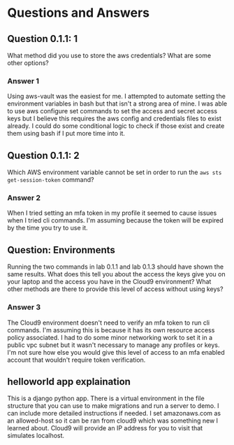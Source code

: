 # Questions and Answers

## Question 0.1.1: 1

What method did you use to store the aws credentials?  What are some other options?

### Answer 1

Using aws-vault was the easiest for me.
I attempted to automate setting the environment variables in bash but that isn't a strong area of mine.
I was able to use aws configure set commands to set the access and secret access keys
but I believe this requires the aws config and credentials files to exist already.
I could do some conditional logic to check if those exist and create them using bash if I put more time into it.

## Question 0.1.1: 2

Which AWS environment variable cannot be set in order to run the
`aws sts get-session-token` command?

### Answer 2

When I tried setting an mfa token in my profile it seemed to cause issues when I tried cli commands.
I'm assuming because the token will be expired by the time you try to use it.

## Question: Environments

Running the two commands in lab 0.1.1 and lab 0.1.3 should have shown the same results.
What does this tell you about the access the keys give you on your laptop and the access you have in the Cloud9 environment?
What other methods are there to provide this level of access without using keys?

### Answer 3

The Cloud9 environment doesn't need to verify an mfa token to run cli commands.
I'm assuming this is because it has its own resource access policy associated.
I had to do some minor networking work to set it in a public vpc subnet but it wasn't necessary to manage any profiles or keys.
I'm not sure how else you would give this level of access to an mfa enabled account that wouldn't require token verification.

## helloworld app explaination

This is a django python app. 
There is a virtual environment in the file structure that you can use to make migrations and run a server to demo.
I can include more detailed instructions if needed.
I set amazonaws.com as an allowed-host so it can be ran from cloud9 which was something new I learned about.
Cloud9 will provide an IP address for you to visit that simulates localhost.
